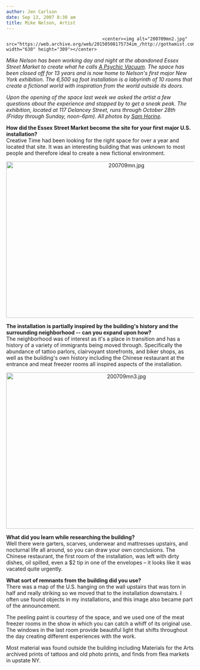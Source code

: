 ```yaml
---
author: Jen Carlson
date: Sep 13, 2007 8:30 am
title: Mike Nelson, Artist 
---
```


	
										<center><img alt="200709mn2.jpg" src="https://web.archive.org/web/20150508175734im_/http://gothamist.com/attachments/arts_jen/200709mn2.jpg" width="630" height="309"></center>
<em>Mike Nelson has been working day and night at the abandoned Essex Street Market to create what he calls <a href="https://web.archive.org/web/20150508175734/http://www.creativetime.org/programs/archive/2007/nelson/">A Psychic Vacuum</a>. The space has been closed off for 13 years and is now home to Nelson&apos;s first major New York exhibition. The 6,500 sq foot installation is a labyrinth of 10 rooms that create a fictional world with inspiration from the world outside its doors.

</em><p><em>Upon the opening of the space last week we asked the artist a few questions about the experience and stopped by to get a sneak peak. The exhibition, located at 117 Delancey Street, runs through October 28th (Friday through Sunday, noon-6pm). All photos by <a href="https://web.archive.org/web/20150508175734/http://flickr.com/photos/fiveoftoast/sets/72157601956774487/">Sam Horine</a>.</em></p>

<p><strong>How did the Essex Street Market become the site for your first major U.S. installation?</strong><br>
Creative Time had been looking for the right space for over a year and located that site. It was an interesting building that was unknown  to most people and therefore ideal to create a new fictional environment.</p>

<center><img alt="200709mn.jpg" src="https://web.archive.org/web/20150508175734im_/http://gothamist.com/attachments/arts_jen/200709mn.jpg" width="630" height="420"></center>

<p><strong>The installation is partially inspired by the building&apos;s history and the surrounding neighborhood -- can you expand upon how?</strong><br>
The neighborhood was of interest as it&apos;s a place in transition and has a history of a variety of immigrants being moved through. Specifically the abundance of tattoo parlors, clairvoyant storefronts, and  biker shops,  as well as the building&apos;s own history including the Chinese restaurant at the entrance and meat freezer rooms all inspired aspects of the installation.</p>

<center><img alt="200709mn3.jpg" src="https://web.archive.org/web/20150508175734im_/http://gothamist.com/attachments/arts_jen/200709mn3.jpg" width="630" height="420"></center>

<p><strong>What did you learn while researching the building?</strong><br>
Well there were garters, scarves, underwear and mattresses upstairs, and nocturnal life all around, so you can draw your own conclusions. The Chinese restaurant, the first room of the installation, was left with dirty dishes, oil spilled, even a $2 tip in one of the envelopes &#x2013; it looks like it was vacated quite urgently.</p>

<p><strong>What sort of remnants from the building did you use?</strong><br>
There was a map of the U.S. hanging on the wall upstairs that was torn in half and really striking so we moved that to the installation downstairs.  I often use found objects in my installations, and this image also became part of the announcement.</p>

<p>The peeling paint is courtesy of the space, and we used one of the meat freezer rooms in the show in which you can catch a whiff of its original use. The windows in the last room provide beautiful light that shifts throughout the day creating different experiences with the work.</p>

<p>Most material was found outside the building including Materials for the Arts archived prints of tattoos and old photo prints, and finds from flea markets in upstate NY.</p>					
										
									
				